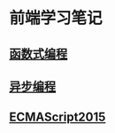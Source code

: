 # 前端学习笔记

## [函数式编程](https://github.com/29984608/frontend-study-note/blob/main/01-01-01-function/README.md)

## [异步编程](https://github.com/29984608/frontend-study-note/blob/main/01-01-02-promise/README.md)

## [ECMAScript2015](https://github.com/29984608/frontend-study-note/blob/main/01-02-01-ES6/README.md)
